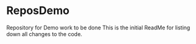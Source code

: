 # ReposDemo
Repository for Demo work to be done
This is the initial ReadMe for listing down all changes to the code.
